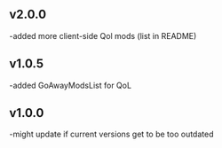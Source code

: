 ## v2.0.0
-added more client-side Qol mods (list in README)

## v1.0.5
-added GoAwayModsList for QoL

## v1.0.0
-might update if current versions get to be too outdated